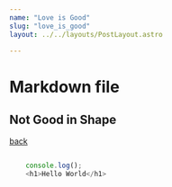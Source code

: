 ```yaml
---
name: "Love is Good"
slug: "love_is_good"
layout: ../../layouts/PostLayout.astro

---
```


# Markdown file

## Not Good in Shape

[back](../)

```js

    console.log();
    <h1>Hello World</h1>
    
```
